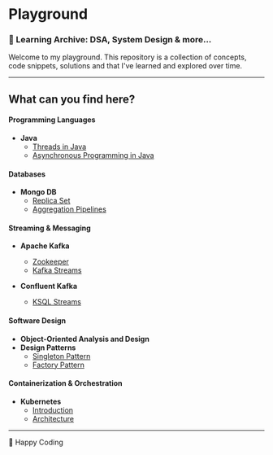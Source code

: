 # Playground

### 🧠 Learning Archive: DSA, System Design & more...

Welcome to my playground. This repository is a collection of concepts, code snippets, solutions and that I've learned 
and explored over time.

---

## What can you find here?

#### Programming Languages

- **Java**
  - [Threads in Java](docs/threads-java.md)
  - [Asynchronous Programming in Java](docs/async-java.md)

#### Databases

- **Mongo DB**
  - [Replica Set](mongodb/replication-in-mongodb.md)
  - [Aggregation Pipelines](mongodb/aggregation-pipeline/aggragation-pipelines.md)

#### Streaming & Messaging

- **Apache Kafka**
  - [Zookeeper](kafka/zookeeper.md)
  - [Kafka Streams](kafka/kafka-streams/README.md)

- **Confluent Kafka**
  - [KSQL Streams](kafka/kafka-streams/ksql-streams.md)

#### Software Design

- **Object-Oriented Analysis and Design**
- **Design Patterns**
  - [Singleton Pattern](design-patterns/src/singletonpattern/README.md)
  - [Factory Pattern](design-patterns/src/factorypattern/README.md)

#### Containerization & Orchestration

- **Kubernetes**
  - [Introduction](system-design/kubernetes/kubernetes-intro.md)
  - [Architecture](system-design/kubernetes/kubernetes-architcture.md)

---

🚀 Happy Coding